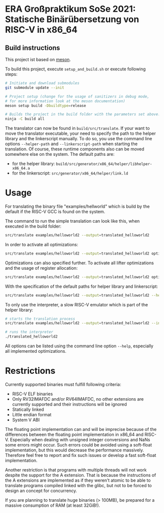 # ERA Großpraktikum SoSe 2021: Statische Binärübersetzung von RISC-V in x86_64

## Build instructions

This project ist based on [meson](https://mesonbuild.com).

To build this project, execute `setup_and_build.sh` or execute following steps:

```bash
# Initiate and download submodules
git submodule update --init

# Project setup (change for the usage of sanitizers in debug mode,
# for more information look at the meson documentation)
meson setup build -Dbuildtype=release

# Builds the project in the build folder with the parameters set above.
ninja -C build all
```

The translator can now be found in `build/src/translate`.
If your want to move the translator executable, your need to specify the path
to the helper library and the linkerscript manually. To do so, you use
the command line options `--helper-path` and `--linkerscript-path` when starting the translation.
Of course, these runtime components also can be moved somewhere else on the system.
The default paths are:

- for the helper library: `build/src/generator/x86_64/helper/libhelper-x86_64.a`
- for the linkerscript: `src/generator/x86_64/helper/link.ld`

# Usage

For translating the binary file "examples/hellworld" which is build by the default if the RISC-V GCC is found on the system.

The command to run the simple translation can look like this, when executed in the build folder:

```bash
src/translate examples/helloworld2 --output=translated_helloworld2
```

In order to activate all optimizations:

```bash
src/translate examples/helloworld2 --output=translated_helloworld2 optimize=all
```

Optimizations can also specified further. To activate all lifter optimizations and the usage of register allocation:

```bash
src/translate examples/helloworld2 --output=translated_helloworld2 optimize=lifter,reg_alloc
```

With the specification of the default paths for helper library and linkerscript:

```bash
src/translate examples/helloworld2 --output=translated_helloworld2 --helper-path=src/generator/x86_64/helper/libhelper-x86_64.a --linkerscript-path=../src/generator/x86_64/helper/link.ld
```

To only use the interpreter, a slow RISC-V emulator which is part of the helper library:

```bash
# starts the translation process
src/translate examples/helloworld2 --output=translated_helloworld2 --interpreter-only

# runs the interpreter
./translated_helloworld2
```

All options can be listed using the command line option `--help`, especially all implemented optimizations.

# Restrictions

Currently supported binaries must fulfill following criteria:

- RISC-V ELF binaries
- Only RV32IMAFDC and/or RV64IMAFDC, no other extensions are currently supported and their instructions will be ignored
- Statically linked
- Little endian format
- System V ABI

The floating point implementation can and will be imprecise because of the differences between the floating point implementation
in x86_64 and RISC-V. Especially when dealing with unsigned integer conversions and NaNs some errors might occur.
Such errors could be avoided using a soft-float implementation, but this would decrease the performance massively.
Therefore feel free to report and fix such issues or develop a fast soft-float implementation.

Another restriction is that programs with multiple threads will not work despite the support for the A extension.
That is because the instructions of the A extensions are implemented as if they weren't atomic to be able to translate
programs compiled linked with the glibc, but not to be forced to design an concept for concurrency.

If you are planning to translate huge binaries (> 100MB), be prepared for a massive consumption of RAM (at least 32GiB!).
